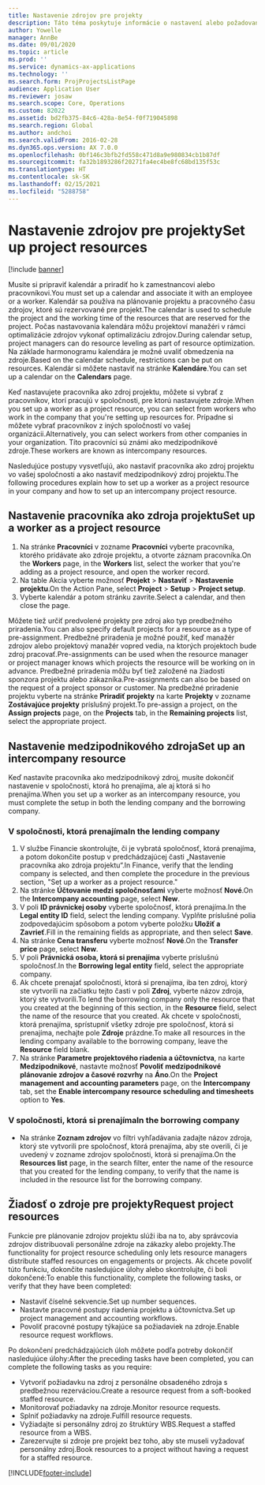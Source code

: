 ```yaml
---
title: Nastavenie zdrojov pre projekty
description: Táto téma poskytuje informácie o nastavení alebo požadovaní zdrojov projektu.
author: Yowelle
manager: AnnBe
ms.date: 09/01/2020
ms.topic: article
ms.prod: ''
ms.service: dynamics-ax-applications
ms.technology: ''
ms.search.form: ProjProjectsListPage
audience: Application User
ms.reviewer: josaw
ms.search.scope: Core, Operations
ms.custom: 82022
ms.assetid: bd2fb375-84c6-428a-8e54-f0f719045898
ms.search.region: Global
ms.author: andchoi
ms.search.validFrom: 2016-02-28
ms.dyn365.ops.version: AX 7.0.0
ms.openlocfilehash: 0bf146c3bfb2fd558c471d8a9e980834cb1b87df
ms.sourcegitcommit: fa32b1893286f20271fa4ec4be8fc68bd135f53c
ms.translationtype: HT
ms.contentlocale: sk-SK
ms.lasthandoff: 02/15/2021
ms.locfileid: "5288758"
---
```

# <a name="set-up-project-resources"></a><span data-ttu-id="75a38-103">Nastavenie zdrojov pre projekty</span><span class="sxs-lookup"><span data-stu-id="75a38-103">Set up project resources</span></span>

[!include [banner](../includes/banner.md)]

<span data-ttu-id="75a38-104">Musíte si pripraviť kalendár a priradiť ho k zamestnancovi alebo pracovníkovi.</span><span class="sxs-lookup"><span data-stu-id="75a38-104">You must set up a calendar and associate it with an employee or a worker.</span></span> <span data-ttu-id="75a38-105">Kalendár sa používa na plánovanie projektu a pracovného času zdrojov, ktoré sú rezervované pre projekt.</span><span class="sxs-lookup"><span data-stu-id="75a38-105">The calendar is used to schedule the project and the working time of the resources that are reserved for the project.</span></span> <span data-ttu-id="75a38-106">Počas nastavovania kalendára môžu projektoví manažéri v rámci optimalizácie zdrojov vykonať optimalizáciu zdrojov.</span><span class="sxs-lookup"><span data-stu-id="75a38-106">During calendar setup, project managers can do resource leveling as part of resource optimization.</span></span> <span data-ttu-id="75a38-107">Na základe harmonogramu kalendára je možné uvaliť obmedzenia na zdroje.</span><span class="sxs-lookup"><span data-stu-id="75a38-107">Based on the calendar schedule, restrictions can be put on resources.</span></span> <span data-ttu-id="75a38-108">Kalendár si môžete nastaviť na stránke **Kalendáre**.</span><span class="sxs-lookup"><span data-stu-id="75a38-108">You can set up a calendar on the **Calendars** page.</span></span>

<span data-ttu-id="75a38-109">Keď nastavujete pracovníka ako zdroj projektu, môžete si vybrať z pracovníkov, ktorí pracujú v spoločnosti, pre ktorú nastavujete zdroje.</span><span class="sxs-lookup"><span data-stu-id="75a38-109">When you set up a worker as a project resource, you can select from workers who work in the company that you're setting up resources for.</span></span> <span data-ttu-id="75a38-110">Prípadne si môžete vybrať pracovníkov z iných spoločností vo vašej organizácii.</span><span class="sxs-lookup"><span data-stu-id="75a38-110">Alternatively, you can select workers from other companies in your organization.</span></span> <span data-ttu-id="75a38-111">Títo pracovníci sú známi ako medzipodnikové zdroje.</span><span class="sxs-lookup"><span data-stu-id="75a38-111">These workers are known as intercompany resources.</span></span>

<span data-ttu-id="75a38-112">Nasledujúce postupy vysvetľujú, ako nastaviť pracovníka ako zdroj projektu vo vašej spoločnosti a ako nastaviť medzipodnikový zdroj projektu.</span><span class="sxs-lookup"><span data-stu-id="75a38-112">The following procedures explain how to set up a worker as a project resource in your company and how to set up an intercompany project resource.</span></span>

## <a name="set-up-a-worker-as-a-project-resource"></a><span data-ttu-id="75a38-113">Nastavenie pracovníka ako zdroja projektu</span><span class="sxs-lookup"><span data-stu-id="75a38-113">Set up a worker as a project resource</span></span>

1. <span data-ttu-id="75a38-114">Na stránke **Pracovníci** v zozname **Pracovníci** vyberte pracovníka, ktorého pridávate ako zdroje projektu, a otvorte záznam pracovníka.</span><span class="sxs-lookup"><span data-stu-id="75a38-114">On the **Workers** page, in the **Workers** list, select the worker that you're adding as a project resource, and open the worker record.</span></span>
2. <span data-ttu-id="75a38-115">Na table Akcia vyberte možnosť **Projekt** &gt; **Nastaviť** &gt; **Nastavenie projektu**.</span><span class="sxs-lookup"><span data-stu-id="75a38-115">On the Action Pane, select **Project** &gt; **Setup** &gt; **Project setup**.</span></span>
3. <span data-ttu-id="75a38-116">Vyberte kalendár a potom stránku zavrite.</span><span class="sxs-lookup"><span data-stu-id="75a38-116">Select a calendar, and then close the page.</span></span>

<span data-ttu-id="75a38-117">Môžete tiež určiť predvolené projekty pre zdroj ako typ predbežného priradenia.</span><span class="sxs-lookup"><span data-stu-id="75a38-117">You can also specify default projects for a resource as a type of pre-assignment.</span></span> <span data-ttu-id="75a38-118">Predbežné priradenia je možné použiť, keď manažér zdrojov alebo projektový manažér vopred vedia, na ktorých projektoch bude zdroj pracovať.</span><span class="sxs-lookup"><span data-stu-id="75a38-118">Pre-assignments can be used when the resource manager or project manager knows which projects the resource will be working on in advance.</span></span> <span data-ttu-id="75a38-119">Predbežné priradenia môžu byť tiež založené na žiadosti sponzora projektu alebo zákazníka.</span><span class="sxs-lookup"><span data-stu-id="75a38-119">Pre-assignments can also be based on the request of a project sponsor or customer.</span></span> <span data-ttu-id="75a38-120">Na predbežné priradenie projektu vyberte na stránke **Priradiť projekty** na karte **Projekty** v zozname **Zostávajúce projekty** príslušný projekt.</span><span class="sxs-lookup"><span data-stu-id="75a38-120">To pre-assign a project, on the **Assign projects** page, on the **Projects** tab, in the **Remaining projects** list, select the appropriate project.</span></span>

## <a name="set-up-an-intercompany-resource"></a><span data-ttu-id="75a38-121">Nastavenie medzipodnikového zdroja</span><span class="sxs-lookup"><span data-stu-id="75a38-121">Set up an intercompany resource</span></span>

<span data-ttu-id="75a38-122">Keď nastavíte pracovníka ako medzipodnikový zdroj, musíte dokončiť nastavenie v spoločnosti, ktorá ho prenajíma, ale aj ktorá si ho prenajíma.</span><span class="sxs-lookup"><span data-stu-id="75a38-122">When you set up a worker as an intercompany resource, you must complete the setup in both the lending company and the borrowing company.</span></span>

### <a name="in-the-lending-company"></a><span data-ttu-id="75a38-123">V spoločnosti, ktorá prenajíma</span><span class="sxs-lookup"><span data-stu-id="75a38-123">In the lending company</span></span>

1. <span data-ttu-id="75a38-124">V službe Financie skontrolujte, či je vybratá spoločnosť, ktorá prenajíma, a potom dokončite postup v predchádzajúcej časti „Nastavenie pracovníka ako zdroja projektu“.</span><span class="sxs-lookup"><span data-stu-id="75a38-124">In Finance, verify that the lending company is selected, and then complete the procedure in the previous section, "Set up a worker as a project resource."</span></span>
2. <span data-ttu-id="75a38-125">Na stránke **Účtovanie medzi spoločnosťami** vyberte možnosť **Nové**.</span><span class="sxs-lookup"><span data-stu-id="75a38-125">On the **Intercompany accounting** page, select **New**.</span></span>
3. <span data-ttu-id="75a38-126">V poli **ID právnickej osoby** vyberte spoločnosť, ktorá prenajíma.</span><span class="sxs-lookup"><span data-stu-id="75a38-126">In the **Legal entity ID** field, select the lending company.</span></span> <span data-ttu-id="75a38-127">Vyplňte príslušné polia zodpovedajúcim spôsobom a potom vyberte položku **Uložiť a Zavrieť**.</span><span class="sxs-lookup"><span data-stu-id="75a38-127">Fill in the remaining fields as appropriate, and then select **Save**.</span></span>
4. <span data-ttu-id="75a38-128">Na stránke **Cena transferu** vyberte možnosť **Nové**.</span><span class="sxs-lookup"><span data-stu-id="75a38-128">On the **Transfer price** page, select **New**.</span></span>
5. <span data-ttu-id="75a38-129">V poli **Právnická osoba, ktorá si prenajíma** vyberte príslušnú spoločnosť.</span><span class="sxs-lookup"><span data-stu-id="75a38-129">In the **Borrowing legal entity** field, select the appropriate company.</span></span>
6. <span data-ttu-id="75a38-130">Ak chcete prenajať spoločnosti, ktorá si prenajíma, iba ten zdroj, ktorý ste vytvorili na začiatku tejto časti v poli **Zdroj**, vyberte názov zdroja, ktorý ste vytvorili.</span><span class="sxs-lookup"><span data-stu-id="75a38-130">To lend the borrowing company only the resource that you created at the beginning of this section, in the **Resource** field, select the name of the resource that you created.</span></span> <span data-ttu-id="75a38-131">Ak chcete v spoločnosti, ktorá prenajíma, sprístupniť všetky zdroje pre spoločnosť, ktorá si prenajíma, nechajte pole **Zdroje** prázdne.</span><span class="sxs-lookup"><span data-stu-id="75a38-131">To make all resources in the lending company available to the borrowing company, leave the **Resource** field blank.</span></span>
7. <span data-ttu-id="75a38-132">Na stránke **Parametre projektového riadenia a účtovníctva**, na karte **Medzipodnikové**, nastavte možnosť **Povoliť medzipodnikové plánovanie zdrojov a časové rozvrhy** na **Áno**.</span><span class="sxs-lookup"><span data-stu-id="75a38-132">On the **Project management and accounting parameters** page, on the **Intercompany** tab, set the **Enable intercompany resource scheduling and timesheets** option to **Yes**.</span></span>

### <a name="in-the-borrowing-company"></a><span data-ttu-id="75a38-133">V spoločnosti, ktorá si prenajíma</span><span class="sxs-lookup"><span data-stu-id="75a38-133">In the borrowing company</span></span>

- <span data-ttu-id="75a38-134">Na stránke **Zoznam zdrojov** vo filtri vyhľadávania zadajte názov zdroja, ktorý ste vytvorili pre spoločnosť, ktorá prenajíma, aby ste overili, či je uvedený v zozname zdrojov spoločnosti, ktorá si prenajíma.</span><span class="sxs-lookup"><span data-stu-id="75a38-134">On the **Resources list** page, in the search filter, enter the name of the resource that you created for the lending company, to verify that the name is included in the resource list for the borrowing company.</span></span>

## <a name="request-project-resources"></a><span data-ttu-id="75a38-135">Žiadosť o zdroje pre projekty</span><span class="sxs-lookup"><span data-stu-id="75a38-135">Request project resources</span></span>
<span data-ttu-id="75a38-136">Funkcie pre plánovanie zdrojov projektu slúži iba na to, aby správcovia zdrojov distribuovali personálne zdroje na zákazky alebo projekty.</span><span class="sxs-lookup"><span data-stu-id="75a38-136">The functionality for project resource scheduling only lets resource managers distribute staffed resources on engagements or projects.</span></span> <span data-ttu-id="75a38-137">Ak chcete povoliť túto funkciu, dokončite nasledujúce úlohy alebo skontrolujte, či boli dokončené:</span><span class="sxs-lookup"><span data-stu-id="75a38-137">To enable this functionality, complete the following tasks, or verify that they have been completed:</span></span>

- <span data-ttu-id="75a38-138">Nastaviť číselné sekvencie.</span><span class="sxs-lookup"><span data-stu-id="75a38-138">Set up number sequences.</span></span>
- <span data-ttu-id="75a38-139">Nastavte pracovné postupy riadenia projektu a účtovníctva.</span><span class="sxs-lookup"><span data-stu-id="75a38-139">Set up project management and accounting workflows.</span></span>
- <span data-ttu-id="75a38-140">Povoliť pracovné postupy týkajúce sa požiadaviek na zdroje.</span><span class="sxs-lookup"><span data-stu-id="75a38-140">Enable resource request workflows.</span></span>

<span data-ttu-id="75a38-141">Po dokončení predchádzajúcich úloh môžete podľa potreby dokončiť nasledujúce úlohy:</span><span class="sxs-lookup"><span data-stu-id="75a38-141">After the preceding tasks have been completed, you can complete the following tasks as you require:</span></span>

- <span data-ttu-id="75a38-142">Vytvoriť požiadavku na zdroj z personálne obsadeného zdroja s predbežnou rezerváciou.</span><span class="sxs-lookup"><span data-stu-id="75a38-142">Create a resource request from a soft-booked staffed resource.</span></span>
- <span data-ttu-id="75a38-143">Monitorovať požiadavky na zdroje.</span><span class="sxs-lookup"><span data-stu-id="75a38-143">Monitor resource requests.</span></span>
- <span data-ttu-id="75a38-144">Splniť požiadavky na zdroje.</span><span class="sxs-lookup"><span data-stu-id="75a38-144">Fulfill resource requests.</span></span>
- <span data-ttu-id="75a38-145">Vyžiadajte si personálny zdroj zo štruktúry WBS.</span><span class="sxs-lookup"><span data-stu-id="75a38-145">Request a staffed resource from a WBS.</span></span>
- <span data-ttu-id="75a38-146">Zarezervujte si zdroje pre projekt bez toho, aby ste museli vyžadovať personálny zdroj.</span><span class="sxs-lookup"><span data-stu-id="75a38-146">Book resources to a project without having a request for a staffed resource.</span></span>


[!INCLUDE[footer-include](../includes/footer-banner.md)]